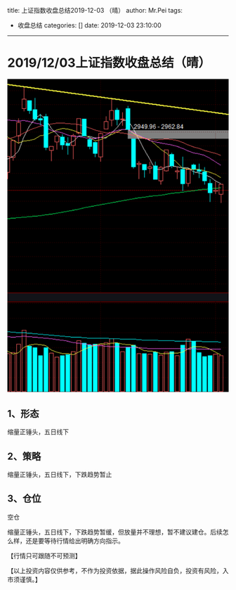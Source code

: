 title: 上证指数收盘总结2019-12-03 （晴）
author: Mr.Pei
tags:

  - 收盘总结
categories: []
date: 2019-12-03  23:10:00
---
# 2019/12/03上证指数收盘总结（晴）

![](https://github.com/Soros1990/markDownImages/blob/master/20191203230554.png?raw=true)

## 1、形态

缩量正锤头，五日线下

## 2、策略

缩量正锤头，五日线下，下跌趋势暂止

## 3、仓位
空仓

缩量正锤头，五日线下，下跌趋势暂缓，但放量并不理想，暂不建议建仓。后续怎么样，还是要等待行情给出明确方向指示。

【行情只可跟随不可预测】

【以上投资内容仅供参考，不作为投资依据，据此操作风险自负，投资有风险，入市须谨慎。】